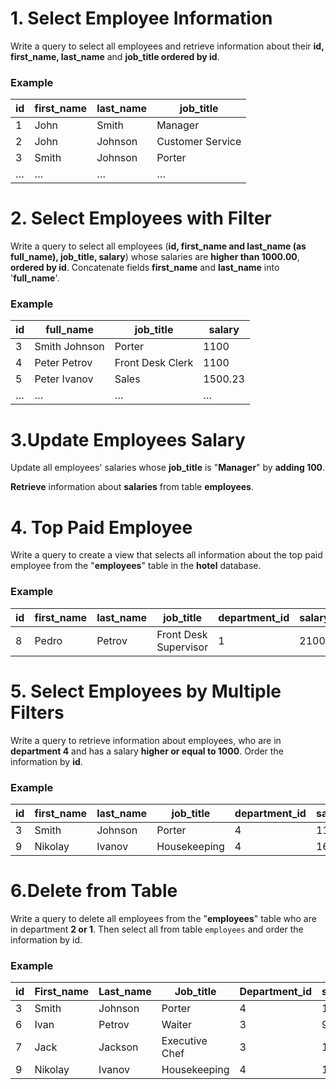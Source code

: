 # 1. Select Employee Information

Write a query to select all employees and retrieve information about their **id, first_name, last_name** and **job_title ordered by id**.

### Example 

| **id** | **first_name** | **last_name** | **job_title** |   
| --- | --- | --- | --- |
| 1 |	John  |	Smith	  | Manager          |
| 2 |	John  |	Johnson |	Customer Service |
| 3 |	Smith | Johnson |	Porter           |
| … |	…	    | …	      | …                |

# 2. Select Employees with Filter

Write a query to select all employees (**id, first_name and last_name (as full_name), job_title, salary**) whose salaries are **higher than 1000.00**, **ordered by id**. 
Concatenate fields **first_name** and **last_name** into '**full_name**'.

### Example 

| **id** | **full_name** | **job_title** | **salary** |  
| --- | --- | --- | --- |
| 3 |	Smith Johnson |	Porter	          | 1100    |
| 4 |	Peter Petrov	| Front Desk Clerk	| 1100    |
| 5 |	Peter Ivanov	| Sales             | 1500.23 |
| … |	…	            | …	                | …       |

# 3.Update Employees Salary

Update all employees' salaries whose **job_title** is "**Manager**" by **adding 100**.

**Retrieve** information about **salaries** from table **employees**.

# 4. Top Paid Employee

Write a query to create a view that selects all information about the top paid employee from the "**employees**" table in the **hotel** database.

### Example 

| **id** | **first_name** | **last_name** | **job_title** | **department_id** | **salary** |    
| --- | --- | --- | --- | --- | --- |
| 8	| Pedro |	Petrov | Front Desk Supervisor | 1 | 2100 |

# 5. Select Employees by Multiple Filters

Write a query to retrieve information about employees, who are in **department 4** and has a salary **higher or equal to 1000**. Order the information by **id**.

### Example 

| **id** | **first_name** | **last_name** | **job_title** | **department_id** | **salary** |    
| --- | --- | --- | --- | --- | --- |
| 3 |	Smith	  | Johnson |	Porter       | 4 | 1100 |
| 9 |	Nikolay	| Ivanov  |	Housekeeping | 4 | 1600 |

# 6.Delete from Table

Write a query to delete all employees from the "**employees**" table who are in department **2 or 1**. Then select all from table `employees` and order the information by id.

### Example 

| **id** | **First_name** | **Last_name** | **Job_title** | **Department_id** | **salary** |    
| --- | --- | --- | --- | --- | --- |
| 3 |	Smith	  | Johnson |	Porter         | 4 | 1100 |
| 6 | Ivan	  | Petrov  |	Waiter	       | 3 | 990  |
| 7 | Jack    |	Jackson	| Executive Chef | 3 | 1800 |
| 9 | Nikolay |	Ivanov  |	Housekeeping	 | 4 | 1600 |                                      
